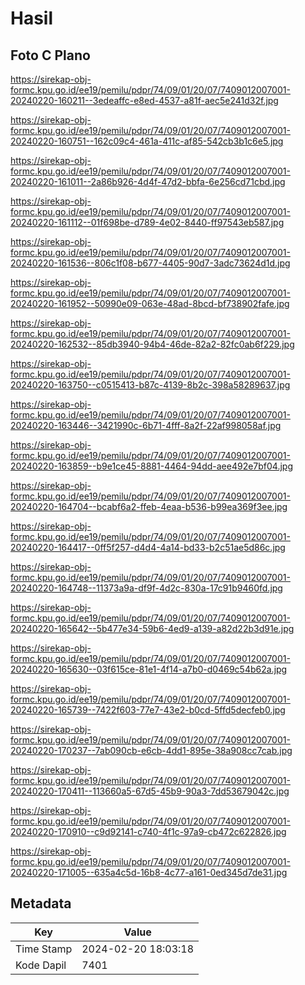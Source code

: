 # Hasil

## Foto C Plano

https://sirekap-obj-formc.kpu.go.id/ee19/pemilu/pdpr/74/09/01/20/07/7409012007001-20240220-160211--3edeaffc-e8ed-4537-a81f-aec5e241d32f.jpg

https://sirekap-obj-formc.kpu.go.id/ee19/pemilu/pdpr/74/09/01/20/07/7409012007001-20240220-160751--162c09c4-461a-411c-af85-542cb3b1c6e5.jpg

https://sirekap-obj-formc.kpu.go.id/ee19/pemilu/pdpr/74/09/01/20/07/7409012007001-20240220-161011--2a86b926-4d4f-47d2-bbfa-6e256cd71cbd.jpg

https://sirekap-obj-formc.kpu.go.id/ee19/pemilu/pdpr/74/09/01/20/07/7409012007001-20240220-161112--01f698be-d789-4e02-8440-ff97543eb587.jpg

https://sirekap-obj-formc.kpu.go.id/ee19/pemilu/pdpr/74/09/01/20/07/7409012007001-20240220-161536--806c1f08-b677-4405-90d7-3adc73624d1d.jpg

https://sirekap-obj-formc.kpu.go.id/ee19/pemilu/pdpr/74/09/01/20/07/7409012007001-20240220-161952--50990e09-063e-48ad-8bcd-bf738902fafe.jpg

https://sirekap-obj-formc.kpu.go.id/ee19/pemilu/pdpr/74/09/01/20/07/7409012007001-20240220-162532--85db3940-94b4-46de-82a2-82fc0ab6f229.jpg

https://sirekap-obj-formc.kpu.go.id/ee19/pemilu/pdpr/74/09/01/20/07/7409012007001-20240220-163750--c0515413-b87c-4139-8b2c-398a58289637.jpg

https://sirekap-obj-formc.kpu.go.id/ee19/pemilu/pdpr/74/09/01/20/07/7409012007001-20240220-163446--3421990c-6b71-4fff-8a2f-22af998058af.jpg

https://sirekap-obj-formc.kpu.go.id/ee19/pemilu/pdpr/74/09/01/20/07/7409012007001-20240220-163859--b9e1ce45-8881-4464-94dd-aee492e7bf04.jpg

https://sirekap-obj-formc.kpu.go.id/ee19/pemilu/pdpr/74/09/01/20/07/7409012007001-20240220-164704--bcabf6a2-ffeb-4eaa-b536-b99ea369f3ee.jpg

https://sirekap-obj-formc.kpu.go.id/ee19/pemilu/pdpr/74/09/01/20/07/7409012007001-20240220-164417--0ff5f257-d4d4-4a14-bd33-b2c51ae5d86c.jpg

https://sirekap-obj-formc.kpu.go.id/ee19/pemilu/pdpr/74/09/01/20/07/7409012007001-20240220-164748--11373a9a-df9f-4d2c-830a-17c91b9460fd.jpg

https://sirekap-obj-formc.kpu.go.id/ee19/pemilu/pdpr/74/09/01/20/07/7409012007001-20240220-165642--5b477e34-59b6-4ed9-a139-a82d22b3d91e.jpg

https://sirekap-obj-formc.kpu.go.id/ee19/pemilu/pdpr/74/09/01/20/07/7409012007001-20240220-165630--03f615ce-81e1-4f14-a7b0-d0469c54b62a.jpg

https://sirekap-obj-formc.kpu.go.id/ee19/pemilu/pdpr/74/09/01/20/07/7409012007001-20240220-165739--7422f603-77e7-43e2-b0cd-5ffd5decfeb0.jpg

https://sirekap-obj-formc.kpu.go.id/ee19/pemilu/pdpr/74/09/01/20/07/7409012007001-20240220-170237--7ab090cb-e6cb-4dd1-895e-38a908cc7cab.jpg

https://sirekap-obj-formc.kpu.go.id/ee19/pemilu/pdpr/74/09/01/20/07/7409012007001-20240220-170411--113660a5-67d5-45b9-90a3-7dd53679042c.jpg

https://sirekap-obj-formc.kpu.go.id/ee19/pemilu/pdpr/74/09/01/20/07/7409012007001-20240220-170910--c9d92141-c740-4f1c-97a9-cb472c622826.jpg

https://sirekap-obj-formc.kpu.go.id/ee19/pemilu/pdpr/74/09/01/20/07/7409012007001-20240220-171005--635a4c5d-16b8-4c77-a161-0ed345d7de31.jpg


## Metadata

| Key        | Value               |
| ---------- | ------------------- |
| Time Stamp | 2024-02-20 18:03:18 |
| Kode Dapil | 7401                |



